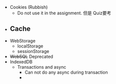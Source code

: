 - Cookies (Rubbish)
	- Do not use it in the assignment. 但是 Quiz要考
- Cache
	-
- WebStorage
	- localStorage
	- sessionStorage
- ~~WebSQL~~ Deprecated
- IndexedDB
	- Transactions and async
		- Can not do any async during transaction
		-